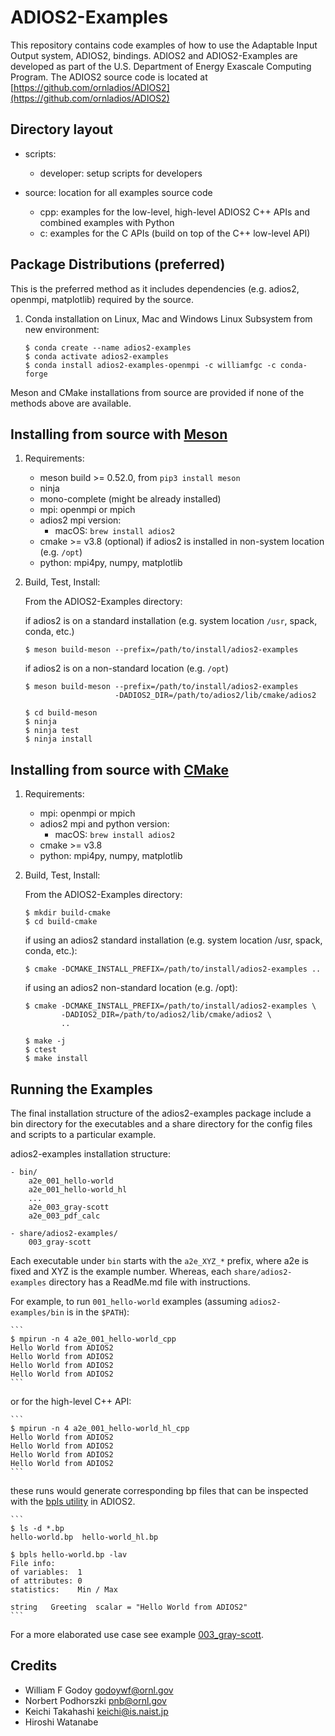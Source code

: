 
# ADIOS2-Examples
This repository contains code examples of how to use the Adaptable Input Output system, ADIOS2, bindings. ADIOS2 and ADIOS2-Examples are developed as part of the U.S. Department of Energy Exascale Computing Program.
The ADIOS2 source code is located at 
[https://github.com/ornladios/ADIOS2](https://github.com/ornladios/ADIOS2)


## Directory layout

* scripts:
    
    - developer: setup scripts for developers

* source: location for all examples source code
	
    - cpp: examples for the low-level, high-level ADIOS2 C++ APIs and combined examples with Python
    - c: examples for the C APIs (build on top of the C++ low-level API)
	

## Package Distributions (preferred)

This is the preferred method as it includes dependencies (e.g. adios2, openmpi, matplotlib) required by the source.

1. Conda installation on Linux, Mac and Windows Linux Subsystem from new environment:
   
    ```
    $ conda create --name adios2-examples
    $ conda activate adios2-examples 
    $ conda install adios2-examples-openmpi -c williamfgc -c conda-forge
    ```

Meson and CMake installations from source are provided if none of the methods above are available.


## Installing from source with [Meson](https://mesonbuild.com/)

1. Requirements:

    - meson build >= 0.52.0, from `pip3 install meson` 
    - ninja
    - mono-complete (might be already installed)
    - mpi: openmpi or mpich
    - adios2 mpi version: 
      - macOS: `brew install adios2`
    - cmake >= v3.8 (optional) if adios2 is installed in non-system location (e.g. `/opt`)
    - python: mpi4py, numpy, matplotlib


2. Build, Test, Install:

    From the ADIOS2-Examples directory:
    
    if adios2 is on a standard installation (e.g. system location `/usr`, spack, conda, etc.) 
    
    ```
    $ meson build-meson --prefix=/path/to/install/adios2-examples
    ```
    
    if adios2 is on a non-standard location (e.g. `/opt`)
    
    ```
    $ meson build-meson --prefix=/path/to/install/adios2-examples 
                        -DADIOS2_DIR=/path/to/adios2/lib/cmake/adios2
    ```
    
    ```
    $ cd build-meson
    $ ninja
    $ ninja test
    $ ninja install
    ``` 		

## Installing from source with [CMake](https://cmake.org/)

1. Requirements:

    - mpi: openmpi or mpich
    - adios2 mpi and python version: 
        - macOS: `brew install adios2`
    - cmake >= v3.8
    - python: mpi4py, numpy, matplotlib

2. Build, Test, Install:

    From the ADIOS2-Examples directory:
	
    ```
    $ mkdir build-cmake
    $ cd build-cmake
    ```
    
    if using an adios2 standard installation (e.g. system location /usr, spack, conda, etc.):
    
    ```
    $ cmake -DCMAKE_INSTALL_PREFIX=/path/to/install/adios2-examples ..
    ```
    
    if using an adios2 non-standard location (e.g. /opt):
    
    ```
    $ cmake -DCMAKE_INSTALL_PREFIX=/path/to/install/adios2-examples \
            -DADIOS2_DIR=/path/to/adios2/lib/cmake/adios2 \
            ..
    ```
    
    ```
    $ make -j
    $ ctest
    $ make install
    ```

## Running the Examples

The final installation structure of the adios2-examples package include a bin directory for the executables and a share directory for the config files and scripts to a particular example.
    
adios2-examples installation structure:
   
    - bin/
        a2e_001_hello-world
        a2e_001_hello-world_hl
        ...
    	a2e_003_gray-scott
        a2e_003_pdf_calc
    	
    - share/adios2-examples/
        003_gray-scott
        
Each executable under `bin` starts with the `a2e_XYZ_*` prefix, where a2e is fixed and XYZ is the example number. Whereas, each `share/adios2-examples` directory has a ReadMe.md file with instructions. 

For example, to run `001_hello-world` examples (assuming `adios2-examples/bin` is in the `$PATH`):

    ```
    $ mpirun -n 4 a2e_001_hello-world_cpp
    Hello World from ADIOS2
    Hello World from ADIOS2
    Hello World from ADIOS2
    Hello World from ADIOS2
    ```
    
or for the high-level C++ API:
    
    ```
    $ mpirun -n 4 a2e_001_hello-world_hl_cpp
    Hello World from ADIOS2
    Hello World from ADIOS2
    Hello World from ADIOS2
    Hello World from ADIOS2
    ```   
   
these runs would generate corresponding bp files that can be inspected with the [bpls utility](https://adios2.readthedocs.io/en/latest/ecosystem/utilities.html#bpls-inspecting-data) in ADIOS2.
   
    ```
    $ ls -d *.bp
    hello-world.bp  hello-world_hl.bp
    
    $ bpls hello-world.bp -lav
    File info:
    of variables:  1
    of attributes: 0
    statistics:    Min / Max
    
    string   Greeting  scalar = "Hello World from ADIOS2"
    ```

For a more elaborated use case see example [003_gray-scott](https://github.com/ornladios/ADIOS2-Examples/tree/master/source/cpp/003_gray-scott).

   
## Credits

* William F Godoy godoywf@ornl.gov
* Norbert Podhorszki pnb@ornl.gov
* Keichi Takahashi keichi@is.naist.jp
* Hiroshi Watanabe

